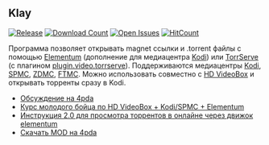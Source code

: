 ## Klay
[![Release](https://img.shields.io/github/release/Anonym-tsk/OpenWithElementum.svg?style=flat-square)](https://github.com/Anonym-tsk/OpenWithElementum/releases)
[![Download Count](https://img.shields.io/github/downloads/Anonym-tsk/OpenWithElementum/latest/total.svg?style=flat-square)](https://github.com/Anonym-tsk/OpenWithElementum/releases)
[![Open Issues](https://img.shields.io/github/issues-raw/Anonym-tsk/OpenWithElementum.svg?style=flat-square)](https://github.com/Anonym-tsk/OpenWithElementum/issues)
[![HitCount](http://hits.dwyl.io/Anonym-tsk/OpenWithElementum.svg)](https://github.com/Anonym-tsk/OpenWithElementum)

Программа позволяет открывать magnet ссылки и .torrent файлы с помощью [Elementum](http://elementum.surge.sh/) (дополнение для медиацентра [Kodi](https://kodi.tv/)) или [TorrServe](https://4pda.ru/forum/index.php?showtopic=889960) (с плагином [plugin.video.torrserve](https://github.com/Nemiroff/plugin.video.torrserve)).
Поддерживаются медиацентры [Kodi](https://kodi.tv/), [SPMC](http://spmc.semperpax.com/), [ZDMC](https://www.zidoo.tv/Support/release_apk.html), [FTMC](https://forum.freaktab.com/forum/tv-player-support/general-tv-player-dicussions/xbmc-talk/575588-ftmc-jarvis-16-2-31).
Можно использовать совместно с [HD VideoBox](https://dkc7dev.com/hdvideobox/) и открывать торренты сразу в Kodi.

* [Обсуждение на 4pda](http://4pda.ru/forum/index.php?showtopic=893510&st=160)
* [Курс молодого бойца по HD VideoBox + Kodi/SPMC + Elementum](http://4pda.ru/forum/index.php?showtopic=818089&st=5220#entry71708853)
* [Инструкция 2.0 для просмотра торрентов в онлайне через движок elementum](http://4pda.ru/forum/index.php?showtopic=772588&st=19440#entry70422583)
* [Скачать MOD на 4pda](http://4pda.ru/forum/index.php?s=&showtopic=823683&view=findpost&p=85661867)

